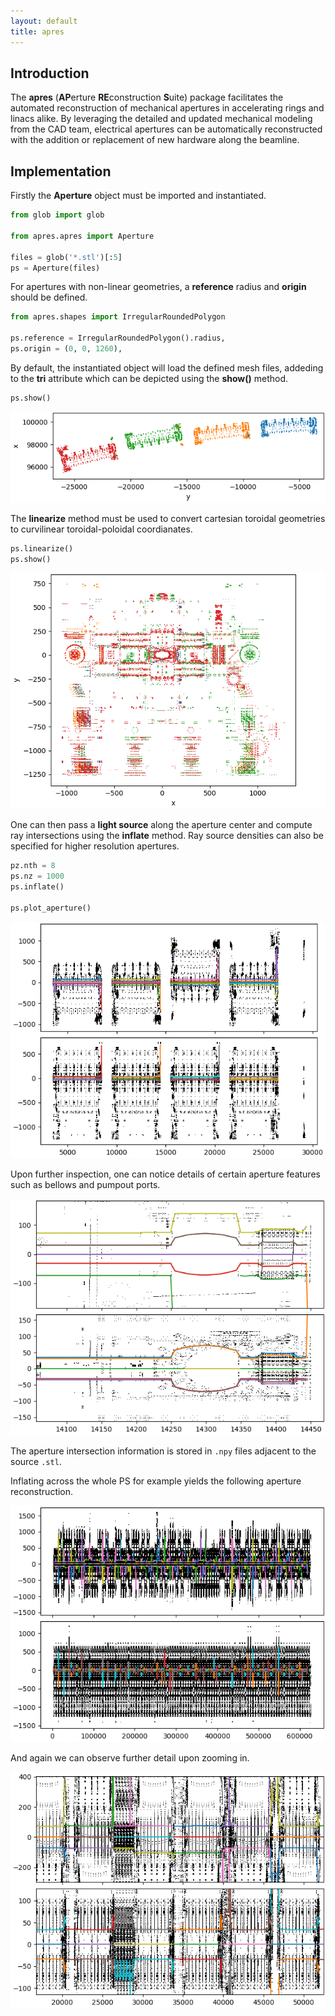 ```yaml
---
layout: default
title: apres
---
```


## Introduction

The __apres__ (**AP**erture **RE**construction **S**uite) package facilitates the automated reconstruction of mechanical apertures in accelerating rings and linacs alike. By leveraging the detailed and updated mechanical modeling from the CAD team, electrical apertures can be automatically reconstructed with the addition or replacement of new hardware along the beamline.

## Implementation

Firstly the __Aperture__ object must be imported and instantiated. 

```python
from glob import glob

from apres.apres import Aperture

files = glob('*.stl')[:5]
ps = Aperture(files)
```

For apertures with non-linear geometries, a __reference__ radius and __origin__ should be defined.

```python
from apres.shapes import IrregularRoundedPolygon

ps.reference = IrregularRoundedPolygon().radius,
ps.origin = (0, 0, 1260),
```

By default, the instantiated object will load the defined mesh files, addeding to the __tri__ attribute which can be depicted using the __show()__ method. 

```python
ps.show()
```

![PS Cartesian](./figs/ps_cartesian.png)

The __linearize__ method must be used to convert cartesian toroidal geometries to curvilinear toroidal-poloidal coordianates.

```python
ps.linearize()
ps.show()
```

![PS Linearized](./figs/ps_linearized.png)

One can then pass a __light source__ along the aperture center and compute ray intersections using the __inflate__ method. Ray source densities can also be specified for higher resolution apertures.

```python
pz.nth = 8
ps.nz = 1000
ps.inflate()

ps.plot_aperture()
```

![PS Aperture](./figs/ps_aperture.png)

Upon further inspection, one can notice details of certain aperture features such as bellows and pumpout ports.

![Bellows](./figs/bellows.png)

The aperture intersection information is stored in ```.npy``` files adjacent to the source ```.stl```.

Inflating across the whole PS for example yields the following aperture reconstruction.

![PS Aperture (Full)](./figs/ps_aperture.full.png)

And again we can observe further detail upon zooming in.

![PS Aperture (Zoomed)](./figs/ps_aperture.full.zoom.png)
